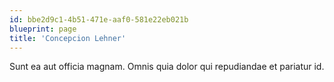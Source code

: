 ```yaml
---
id: bbe2d9c1-4b51-471e-aaf0-581e22eb021b
blueprint: page
title: 'Concepcion Lehner'
---
```

Sunt ea aut officia magnam. Omnis quia dolor qui repudiandae et pariatur id.